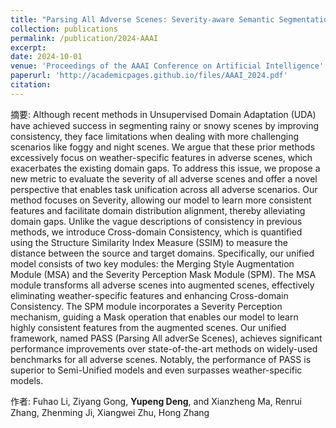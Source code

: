 ```yaml
---
title: "Parsing All Adverse Scenes: Severity-aware Semantic Segmentation with Mask-enhanced Cross-domain Consistency"
collection: publications
permalink: /publication/2024-AAAI
excerpt: 
date: 2024-10-01
venue: 'Proceedings of the AAAI Conference on Artificial Intelligence'
paperurl: 'http://academicpages.github.io/files/AAAI_2024.pdf'
citation: 
---
```


摘要: Although recent methods in Unsupervised Domain Adaptation (UDA) have achieved success in segmenting rainy or snowy scenes by improving consistency, they face limitations when dealing with more challenging scenarios like foggy and night scenes. We argue that these prior methods excessively focus on weather-specific features in adverse scenes, which exacerbates the existing domain gaps. To address this issue, we propose a new metric to evaluate the severity of all adverse scenes and offer a novel perspective that enables task unification across all adverse scenarios. Our method focuses on Severity, allowing our model to learn more consistent features and facilitate domain distribution alignment, thereby alleviating domain gaps. Unlike the vague descriptions of consistency in previous methods, we introduce Cross-domain Consistency, which is quantified using the Structure Similarity Index Measure (SSIM) to measure the distance between the source and target domains. Specifically, our unified model consists of two key modules: the Merging Style Augmentation Module (MSA) and the Severity Perception Mask Module (SPM). The MSA module transforms all adverse scenes into augmented scenes, effectively eliminating weather-specific features and enhancing Cross-domain Consistency. The SPM module incorporates a Severity Perception mechanism, guiding a Mask operation that enables our model to learn highly consistent features from the augmented scenes. Our unified framework, named PASS (Parsing All adverSe Scenes), achieves significant performance improvements over state-of-the-art methods on widely-used benchmarks for all adverse scenes. Notably, the performance of PASS is superior to Semi-Unified models and even surpasses weather-specific models.

作者: Fuhao Li, Ziyang Gong, **Yupeng Deng**, and Xianzheng Ma, Renrui Zhang, Zhenming Ji, Xiangwei Zhu, Hong Zhang
